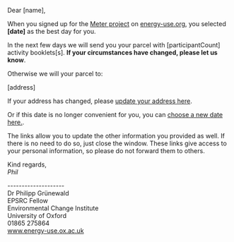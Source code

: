 <p>Dear [name],</p>
<p>When you signed up for the <a href="http://www.energy-use.org">Meter project</a> on <a href="http://www.energy-use.org">energy-use.org</a>, 
you selected <b>[date]</b> as the best day for you.</p>
</p>
In the next few days we will send you your parcel with [participantCount] activity booklets[s]. <b>If your circumstances have changed, please let us know</b>.
</p><p>
Otherwise we will your parcel to:
</p><p>
[address]
</p><p>
If your address has changed, please <a href="http://www.energy-use.org/hhq.php?id=[householdID]&sc=[securityCode]&pn=1">update your address here</a>.
</p><p>
Or if this date is no longer convenient for you, you can <a href="http://www.energy-use.org/hhq.php?id=[householdID]&sc=[securityCode]&pn=1"> choose a new date here.</a>.
</p><p>
The links allow you to update the other information you provided as well. If there is no need to do so, just close the window. These links give access to your personal information, so please do not forward them to others.
</p>
<p>
Kind regards,</br>
<i>Phil</i>
</p>
<p>

--------------------</br>
Dr Philipp Grünewald</br>
EPSRC Fellow</br>
Environmental Change Institute</br>
University of Oxford</br>
01865 275864</br>
www.energy-use.ox.ac.uk</br>
</p>

